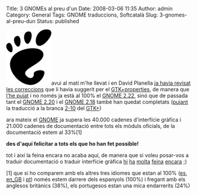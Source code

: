 Title: 3 GNOMEs al preu d'un
Date: 2008-03-06 11:35
Author: admin
Category: General
Tags: GNOME traduccions, Softcatalà
Slug: 3-gnomes-al-preu-dun
Status: published

<img src="./wp-content/uploads/2008/01/gnomefoot.png" data-align="right" alt="logotip del GNOME" />avui al matí m'he llevat i en David Planella <a href="http://llistes.softcatala.org/pipermail/gnome/2008-March/002047.html" target="_blank" rel="noopener">ja havia revisat les correccions</a> que li havia suggerit per el <a href="http://l10n.gnome.org/POT/gtk+.gtk-2-12/gtk+-properties.gtk-2-12.ca.po" target="_blank" rel="noopener">GTK+properties</a>, de manera que <a href="http://svn.gnome.org/viewvc/gtk%2B?view=revision&amp;revision=19717" target="_blank" rel="noopener">l'he pujat</a> i no només ja està al 100% el <a href="http://l10n.gnome.org/languages/ca/gnome-2-22" target="_blank" rel="noopener">GNOME 2.22</a>, sinó que de passada tant el <a href="http://l10n.gnome.org/languages/ca/gnome-2-20" target="_blank" rel="noopener">GNOME 2.20</a> i el <a href="http://l10n.gnome.org/languages/ca/gnome-2-18" target="_blank" rel="noopener">GNOME 2.18</a> també han quedat completats (<a href="http://svn.gnome.org/viewvc/gtk%2B?view=revision&amp;revision=19718" target="_blank" rel="noopener">pujant</a> la traducció a la branca <a href="http://svn.gnome.org/viewvc/gtk%2B/branches/gtk-2-10/" target="_blank" rel="noopener">2-10</a> del <a href="http://www.gtk.org" target="_blank" rel="noopener">GTK+</a>)

ara mateix el <a href="http://www.gnome.org" target="_blank" rel="noopener">GNOME</a> ja supera les 40.000 cadenes d'interfície gràfica i 21.000 cadenes de documentació entre tots els mòduls oficials, de la documentació estem al 33%\[1\]

**des d'aquí felicitar a tots els que ho han fet possible!**

tot i així la feina encara no acaba aquí, de manera que si voleu posar-vos a traduir documentació o traduir interfície gràfica <a href="http://l10n.gnome.org/languages/ca/fifth-toe" target="_blank" rel="noopener">hi</a> <a href="http://l10n.gnome.org/languages/ca/gnome-extras" target="_blank" rel="noopener">ha</a> <a href="http://l10n.gnome.org/languages/ca/gnome-infrastructure" target="_blank" rel="noopener">molta</a> <a href="http://l10n.gnome.org/languages/ca/gnome-office" target="_blank" rel="noopener">feina</a> <a href="http://l10n.gnome.org/languages/ca/freedesktop.org" target="_blank" rel="noopener">encara</a> ;)

\[1\] que si ho comparem amb els altres tres idiomes que estan al 100% (<a href="http://l10n.gnome.org/languages/es/gnome-2-22" target="_blank" rel="noopener">es</a>, <a href="http://l10n.gnome.org/languages/en_GB/gnome-2-22" target="_blank" rel="noopener">en_GB</a> i <a href="http://l10n.gnome.org/languages/pt/gnome-2-22" target="_blank" rel="noopener">pt</a>) només estem darrere dels espanyols (100%) i fregant amb els anglesos britànics (38%), els portugesos estan una mica endarrerits (24%)
